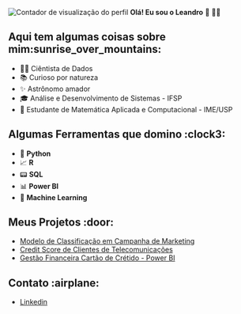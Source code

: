 ![ Contador de visualização do perfil ](https://komarev.com/ghpvc/?username=LeandroCoelhos&color=brightgreen)  **Olá! Eu sou o Leandro** 👋 :man_technologist:
###

<h2 align="left"> Aqui tem algumas coisas sobre mim:sunrise_over_mountains:</h2>

- :man_technologist: Ciêntista de Dados
- :books: Curioso por natureza
- :sparkles: Astrônomo amador
- :mortar_board:  Análise e Desenvolvimento de Sistemas - IFSP
- :1234: Estudante de Matemática Aplicada e Computacional - IME/USP

<h2 align="left"> Algumas Ferramentas que domino :clock3:</h2>

 - :snake: **Python**
 - :chart_with_upwards_trend: **R**
 - :pager: **SQL**
 - :bar_chart: **Power BI**
 - :crystal_ball: **Machine Learning**

<h2 align="left"> Meus Projetos :door:</h2>

 - [Modelo de Classificação em Campanha de Marketing](https://github.com/LeandroCoelhos/desafio_flai/)
 - [Credit Score de Clientes de Telecomunicações](https://github.com/LeandroCoelhos/credit_score)
 - [Gestão Financeira Cartão de Crétido - Power BI](https://app.powerbi.com/view?r=eyJrIjoiNmExNTg1YTMtMzZmNS00Mzc5LWE0NjUtNzBiZmNjZTc5NDNiIiwidCI6IjdlOTNlMjg2LWIyOWEtNDQ1NC1hNDFhLWU4NDE5ZWM5ZGViNSJ9)
  
 
 <h2 align="left">Contato  :airplane:</h2>

  - [Linkedin](https://www.linkedin.com/in/leandro-coelhos/)
  

